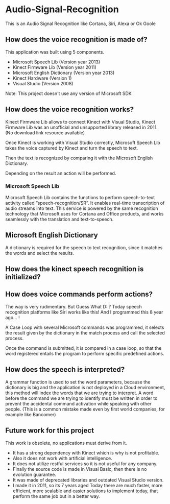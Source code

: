 # Audio-Signal-Recognition

This is an Audio Signal Recognition like Cortana, Siri, Alexa or Ok Goole

## How does the voice recognition is made of?

This application was built using 5 components.

* Microsoft Speech Lib (Version year 2013) 
* Kinect Firmware Lib (Version year 2011) 
* Microsoft English Dictionary (Version year 2013) 
* Kinect Hardware (Version 1) 
* Visual Studio (Version 2008) 

Note: This project doesn't use any version of Microsoft SDK

## How does the voice recognition works?

Kinect Firmware Lib allows to connect Kinect with Visual Studio, Kinect Firmware Lib was an unofficial and unsupported library released in 2011. (No download link resource available)

Once Kinect is working with Visual Studio correctly, Microsoft Speech Lib takes the voice captured by Kinect and turn the speech to text. 

Then the text is recognized by comparing it with the Microsoft English Dictionary. 

Depending on the result an action will be performed.

### Microsoft Speech Lib

Microsoft Speech Lib contains the functions to perform speech-to-text activity called “speech-recognition/SR”. It enables real-time transcription of audio streams into text. This service is powered by the same recognition technology that Microsoft uses for Cortana and Office products, and works seamlessly with the translation and text-to-speech.

## Microsoft English Dictionary

A dictionary is required for the speech to text recognition, since it matches the words and select the results.

## How does the kinect speech recognition is initialized?

## How does voice commands perform actions?

The way is very rudimentary. But Guess What D: ? Today speech recognition platforms like Siri works like this! And I programmed this 8 year ago... !

A Case Loop with several Microsoft commands was programmed, it selects the result given by the dictionary in the match process and call the selected process. 

Once the command is submitted, it is compared in a case loop, so that the word registered entails the program to perform specific predefined actions.

## How does the speech is interpreted?

A grammar function is used to set the word parameters, because the dictionary is big and the application is not deployed in a Cloud environment, this method will index the words that we are trying to interpret. A word before the command we are trying to identify must be written in order to prevent the accidental command activation while speaking with other people. (This is a common mistake made even by first world companies, for example like Bancomer)

## Future work for this project

This work is obsolete, no applications must derive from it.

* It has a strong dependency with Kinect which is why is not profitable.
* Also it does not work with artificial intelligence.
* It does not utilize restful services so it is not useful for any company.
* Finally the source code is made in Visual Basic, then there is no evolution guarantee.
* It was made of deprecated libraries and outdated Visual Studio version. 
* I made it in 2011, so its 7 years aged Today there are much faster, more efficient, more scalable and easier solutions to implement today, that perform the same job but in a better way.